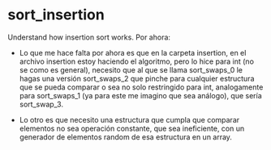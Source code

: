 # sort_insertion
Understand how insertion sort works.
Por ahora: 

- Lo que me hace falta por ahora es que en la carpeta insertion, en el archivo insertion estoy haciendo el algoritmo, pero lo hice para int (no se como es general), necesito que al que se llama sort_swaps_0 le hagas una versión sort_swaps_2 que pinche para cualquier estructura que se pueda comparar o sea no solo restringido para int, analogamente para sort_swaps_1 (ya para este me imagino que sea análogo), que sería sort_swap_3.

- Lo otro es que necesito una estructura que cumpla que comparar elementos no sea operación constante, que sea ineficiente, con un generador de elementos random de esa estructura en un array.
